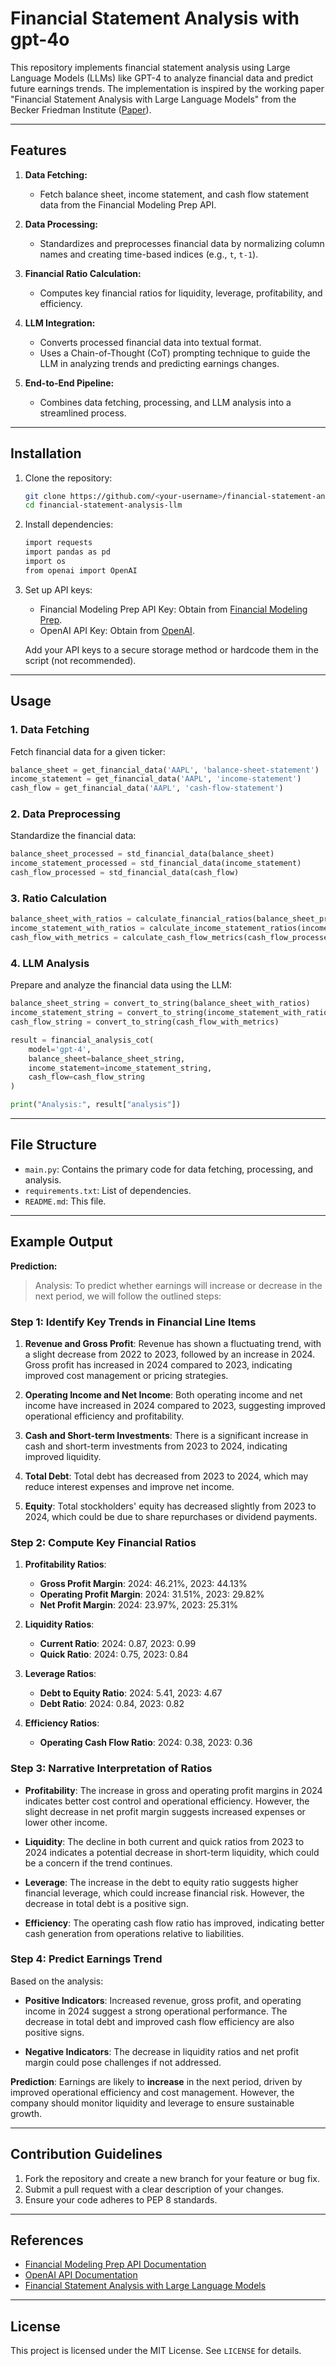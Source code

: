 # Financial Statement Analysis with gpt-4o


This repository implements financial statement analysis using Large Language Models (LLMs) like GPT-4 to analyze financial data and predict future earnings trends. The implementation is inspired by the working paper "Financial Statement Analysis with Large Language Models" from the Becker Friedman Institute ([Paper](https://bfi.uchicago.edu/wp-content/uploads/2024/05/BFI_WP_2024-65.pdf)).

---

## Features

1. **Data Fetching:**
   - Fetch balance sheet, income statement, and cash flow statement data from the Financial Modeling Prep API.
   
2. **Data Processing:**
   - Standardizes and preprocesses financial data by normalizing column names and creating time-based indices (e.g., `t`, `t-1`).

3. **Financial Ratio Calculation:**
   - Computes key financial ratios for liquidity, leverage, profitability, and efficiency.

4. **LLM Integration:**
   - Converts processed financial data into textual format.
   - Uses a Chain-of-Thought (CoT) prompting technique to guide the LLM in analyzing trends and predicting earnings changes.

5. **End-to-End Pipeline:**
   - Combines data fetching, processing, and LLM analysis into a streamlined process.

---

## Installation

1. Clone the repository:

   ```bash
   git clone https://github.com/<your-username>/financial-statement-analysis-llm.git
   cd financial-statement-analysis-llm
   ```

2. Install dependencies:

   ```bash
   import requests
   import pandas as pd
   import os
   from openai import OpenAI
   ```

3. Set up API keys:
   - Financial Modeling Prep API Key: Obtain from [Financial Modeling Prep](https://site.financialmodelingprep.com/developer/docs).
   - OpenAI API Key: Obtain from [OpenAI](https://platform.openai.com/).

   Add your API keys to a secure storage method or hardcode them in the script (not recommended).

---

## Usage

### 1. Data Fetching
Fetch financial data for a given ticker:

```python
balance_sheet = get_financial_data('AAPL', 'balance-sheet-statement')
income_statement = get_financial_data('AAPL', 'income-statement')
cash_flow = get_financial_data('AAPL', 'cash-flow-statement')
```

### 2. Data Preprocessing
Standardize the financial data:

```python
balance_sheet_processed = std_financial_data(balance_sheet)
income_statement_processed = std_financial_data(income_statement)
cash_flow_processed = std_financial_data(cash_flow)
```

### 3. Ratio Calculation

```python
balance_sheet_with_ratios = calculate_financial_ratios(balance_sheet_processed)
income_statement_with_ratios = calculate_income_statement_ratios(income_statement_processed)
cash_flow_with_metrics = calculate_cash_flow_metrics(cash_flow_processed, income_statement_processed, balance_sheet_processed)
```

### 4. LLM Analysis
Prepare and analyze the financial data using the LLM:

```python
balance_sheet_string = convert_to_string(balance_sheet_with_ratios)
income_statement_string = convert_to_string(income_statement_with_ratios)
cash_flow_string = convert_to_string(cash_flow_with_metrics)

result = financial_analysis_cot(
    model='gpt-4',
    balance_sheet=balance_sheet_string,
    income_statement=income_statement_string,
    cash_flow=cash_flow_string
)

print("Analysis:", result["analysis"])
```

---

## File Structure

- `main.py`: Contains the primary code for data fetching, processing, and analysis.
- `requirements.txt`: List of dependencies.
- `README.md`: This file.

---

## Example Output

**Prediction:**
> Analysis: To predict whether earnings will increase or decrease in the next period, we will follow the outlined steps:

### Step 1: Identify Key Trends in Financial Line Items

1. **Revenue and Gross Profit**: Revenue has shown a fluctuating trend, with a slight decrease from 2022 to 2023, followed by an increase in 2024. Gross profit has increased in 2024 compared to 2023, indicating improved cost management or pricing strategies.

2. **Operating Income and Net Income**: Both operating income and net income have increased in 2024 compared to 2023, suggesting improved operational efficiency and profitability.

3. **Cash and Short-term Investments**: There is a significant increase in cash and short-term investments from 2023 to 2024, indicating improved liquidity.

4. **Total Debt**: Total debt has decreased from 2023 to 2024, which may reduce interest expenses and improve net income.

5. **Equity**: Total stockholders' equity has decreased slightly from 2023 to 2024, which could be due to share repurchases or dividend payments.

### Step 2: Compute Key Financial Ratios

1. **Profitability Ratios**:
   - **Gross Profit Margin**: 2024: 46.21%, 2023: 44.13%
   - **Operating Profit Margin**: 2024: 31.51%, 2023: 29.82%
   - **Net Profit Margin**: 2024: 23.97%, 2023: 25.31%

2. **Liquidity Ratios**:
   - **Current Ratio**: 2024: 0.87, 2023: 0.99
   - **Quick Ratio**: 2024: 0.75, 2023: 0.84

3. **Leverage Ratios**:
   - **Debt to Equity Ratio**: 2024: 5.41, 2023: 4.67
   - **Debt Ratio**: 2024: 0.84, 2023: 0.82

4. **Efficiency Ratios**:
   - **Operating Cash Flow Ratio**: 2024: 0.38, 2023: 0.36

### Step 3: Narrative Interpretation of Ratios

- **Profitability**: The increase in gross and operating profit margins in 2024 indicates better cost control and operational efficiency. However, the slight decrease in net profit margin suggests increased expenses or lower other income.

- **Liquidity**: The decline in both current and quick ratios from 2023 to 2024 indicates a potential decrease in short-term liquidity, which could be a concern if the trend continues.

- **Leverage**: The increase in the debt to equity ratio suggests higher financial leverage, which could increase financial risk. However, the decrease in total debt is a positive sign.

- **Efficiency**: The operating cash flow ratio has improved, indicating better cash generation from operations relative to liabilities.

### Step 4: Predict Earnings Trend

Based on the analysis:

- **Positive Indicators**: Increased revenue, gross profit, and operating income in 2024 suggest a strong operational performance. The decrease in total debt and improved cash flow efficiency are also positive signs.

- **Negative Indicators**: The decrease in liquidity ratios and net profit margin could pose challenges if not addressed.

**Prediction**: Earnings are likely to **increase** in the next period, driven by improved operational efficiency and cost management. However, the company should monitor liquidity and leverage to ensure sustainable growth.

---

## Contribution Guidelines

1. Fork the repository and create a new branch for your feature or bug fix.
2. Submit a pull request with a clear description of your changes.
3. Ensure your code adheres to PEP 8 standards.

---

## References

- [Financial Modeling Prep API Documentation](https://site.financialmodelingprep.com/developer/docs)
- [OpenAI API Documentation](https://platform.openai.com/docs/)
- [Financial Statement Analysis with Large Language Models](https://bfi.uchicago.edu/wp-content/uploads/2024/05/BFI_WP_2024-65.pdf)

---

## License

This project is licensed under the MIT License. See `LICENSE` for details.

